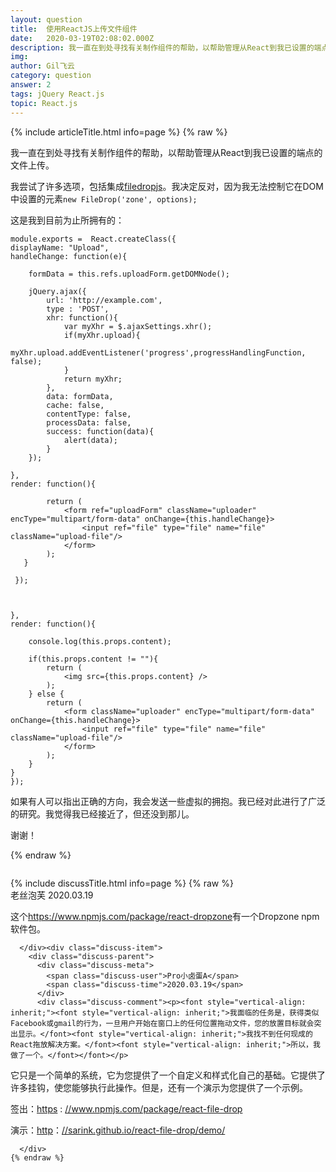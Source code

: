 ```yaml
---
layout: question
title:  使用ReactJS上传文件组件
date:   2020-03-19T02:08:02.000Z
description: 我一直在到处寻找有关制作组件的帮助，以帮助管理从React到我已设置的端点的文件上传。我尝试了许多选项，包括集成filedropjs。我决定反对，因为...
img: 
author: Gil飞云
category: question
answer: 2
tags: jQuery React.js
topic: React.js
---
```

<div class="article-root">
  <div class="article">
    {% include articleTitle.html info=page %}
    {% raw %}
    <div class="article-content"><p><font style="vertical-align: inherit;"><font style="vertical-align: inherit;">我一直在到处寻找有关制作组件的帮助，以帮助管理从React到我已设置的端点的文件上传。</font></font></p>

<p><font style="vertical-align: inherit;"><font style="vertical-align: inherit;">我尝试了许多选项，包括集成</font></font><a href="http://filedropjs.org" rel="nofollow noreferrer"><font style="vertical-align: inherit;"><font style="vertical-align: inherit;">filedropjs</font></font></a><font style="vertical-align: inherit;"><font style="vertical-align: inherit;">。</font><font style="vertical-align: inherit;">我决定反对，因为我无法控制它在DOM中设置的元素</font></font><code>new FileDrop('zone', options);</code></p>

<p><font style="vertical-align: inherit;"><font style="vertical-align: inherit;">这是我到目前为止所拥有的：</font></font></p>

<pre><code>module.exports =  React.createClass({<font></font>
displayName: "Upload",<font></font>
handleChange: function(e){<font></font>
<font></font>
    formData = this.refs.uploadForm.getDOMNode();<font></font>
<font></font>
    jQuery.ajax({<font></font>
        url: 'http://example.com',<font></font>
        type : 'POST',<font></font>
        xhr: function(){<font></font>
            var myXhr = $.ajaxSettings.xhr();<font></font>
            if(myXhr.upload){<font></font>
                myXhr.upload.addEventListener('progress',progressHandlingFunction, false);<font></font>
            }<font></font>
            return myXhr;<font></font>
        },<font></font>
        data: formData,<font></font>
        cache: false,<font></font>
        contentType: false,<font></font>
        processData: false,<font></font>
        success: function(data){<font></font>
            alert(data);<font></font>
        }<font></font>
    });<font></font>
<font></font>
},<font></font>
render: function(){<font></font>
<font></font>
        return (<font></font>
            &lt;form ref="uploadForm" className="uploader" encType="multipart/form-data" onChange={this.handleChange}&gt;<font></font>
                &lt;input ref="file" type="file" name="file" className="upload-file"/&gt;<font></font>
            &lt;/form&gt;<font></font>
        );<font></font>
   }<font></font>
<font></font>
 });<font></font>
<font></font>
<font></font>
<font></font>
},<font></font>
render: function(){<font></font>
<font></font>
    console.log(this.props.content);<font></font>
<font></font>
    if(this.props.content != ""){<font></font>
        return (<font></font>
            &lt;img src={this.props.content} /&gt;<font></font>
        );<font></font>
    } else {<font></font>
        return (<font></font>
            &lt;form className="uploader" encType="multipart/form-data" onChange={this.handleChange}&gt;<font></font>
                &lt;input ref="file" type="file" name="file" className="upload-file"/&gt;<font></font>
            &lt;/form&gt;<font></font>
        );<font></font>
    }<font></font>
}<font></font>
});<font></font>
</code></pre>

<p><font style="vertical-align: inherit;"><font style="vertical-align: inherit;">如果有人可以指出正确的方向，我会发送一些虚拟的拥抱。</font><font style="vertical-align: inherit;">我已经对此进行了广泛的研究。</font><font style="vertical-align: inherit;">我觉得我已经接近了，但还没到那儿。</font></font></p>

<p><font style="vertical-align: inherit;"><font style="vertical-align: inherit;">谢谢！</font></font></p></div>
    {% endraw %}
  </div>
  <p style="height: 0;width:0;overflow: hidden;"> 第2242篇《使用ReactJS上传文件组件》来自Winter(https://github.com/aiyld/aiyld.github.io)的站点</p>
  <div class="discuss-wrapper">
    {% include discussTitle.html info=page %}
    {% raw %}
    <div class="discuss-item">
        <div class="discuss-parent">
          <div class="discuss-meta">
            <span class="discuss-user">老丝泡芙</span>
            <span class="discuss-time">2020.03.19</span>
          </div>
          <div class="discuss-comment"><p><font style="vertical-align: inherit;"><font style="vertical-align: inherit;">这个</font><a href="https://www.npmjs.com/package/react-dropzone" rel="nofollow"><font style="vertical-align: inherit;">https://www.npmjs.com/package/react-dropzone</font></a><font style="vertical-align: inherit;">有一个Dropzone npm软件包。</font></font><a href="https://www.npmjs.com/package/react-dropzone" rel="nofollow"><font style="vertical-align: inherit;"></font></a></p></div>
        </div>
        
      </div><div class="discuss-item">
        <div class="discuss-parent">
          <div class="discuss-meta">
            <span class="discuss-user">Pro小卤蛋A</span>
            <span class="discuss-time">2020.03.19</span>
          </div>
          <div class="discuss-comment"><p><font style="vertical-align: inherit;"><font style="vertical-align: inherit;">我面临的任务是，获得类似Facebook或gmail的行为，一旦用户开始在窗口上的任何位置拖动文件，您的放置目标就会突出显示。</font><font style="vertical-align: inherit;">我找不到任何现成的React拖放解决方案。</font><font style="vertical-align: inherit;">所以，我做了一个。</font></font></p>

<p><font style="vertical-align: inherit;"><font style="vertical-align: inherit;">它只是一个简单的系统，它为您提供了一个自定义和样式化自己的基础。</font><font style="vertical-align: inherit;">它提供了许多挂钩，使您能够执行此操作。</font><font style="vertical-align: inherit;">但是，还有一个演示为您提供了一个示例。</font></font></p>

<p><font style="vertical-align: inherit;"><font style="vertical-align: inherit;">签出：</font><a href="https://www.npmjs.com/package/react-file-drop" rel="nofollow"><font style="vertical-align: inherit;">https</font></a><font style="vertical-align: inherit;"> : </font></font><a href="https://www.npmjs.com/package/react-file-drop" rel="nofollow"><font style="vertical-align: inherit;"><font style="vertical-align: inherit;">//www.npmjs.com/package/react-file-drop</font></font></a></p>

<p><font style="vertical-align: inherit;"><font style="vertical-align: inherit;">演示：</font><a href="http://sarink.github.io/react-file-drop/demo/" rel="nofollow"><font style="vertical-align: inherit;">http</font></a><font style="vertical-align: inherit;">：</font></font><a href="http://sarink.github.io/react-file-drop/demo/" rel="nofollow"><font style="vertical-align: inherit;"><font style="vertical-align: inherit;">//sarink.github.io/react-file-drop/demo/</font></font></a></p></div>
        </div>
        
      </div>
    {% endraw %}
  </div>
<div>
